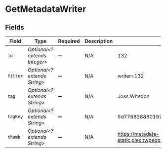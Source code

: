 # GetMetadataWriter


## Fields

| Field                                                               | Type                                                                | Required                                                            | Description                                                         | Example                                                             |
| ------------------------------------------------------------------- | ------------------------------------------------------------------- | ------------------------------------------------------------------- | ------------------------------------------------------------------- | ------------------------------------------------------------------- |
| `id`                                                                | *Optional<? extends Integer>*                                       | :heavy_minus_sign:                                                  | N/A                                                                 | 132                                                                 |
| `filter`                                                            | *Optional<? extends String>*                                        | :heavy_minus_sign:                                                  | N/A                                                                 | writer=132                                                          |
| `tag`                                                               | *Optional<? extends String>*                                        | :heavy_minus_sign:                                                  | N/A                                                                 | Joss Whedon                                                         |
| `tagKey`                                                            | *Optional<? extends String>*                                        | :heavy_minus_sign:                                                  | N/A                                                                 | 5d776828880197001ec90e8f                                            |
| `thumb`                                                             | *Optional<? extends String>*                                        | :heavy_minus_sign:                                                  | N/A                                                                 | https://metadata-static.plex.tv/people/5d776828880197001ec90e8f.jpg |